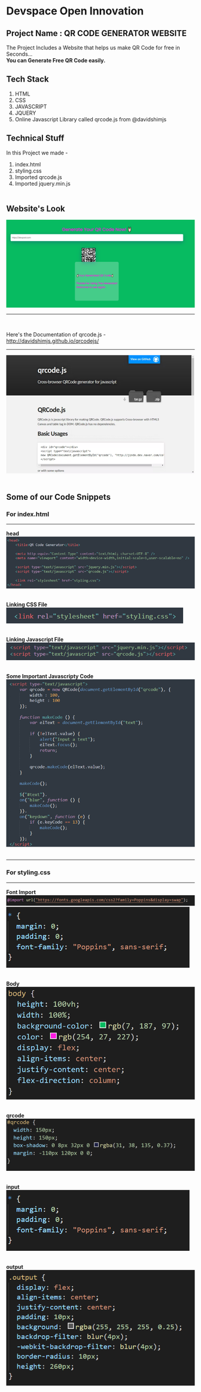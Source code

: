 # Devspace Open Innovation

## Project Name : QR CODE GENERATOR WEBSITE

The Project Includes a Website that helps us make QR Code for free in Seconds...<br>
<strong>You can Generate Free QR Code easily.</strong>

## Tech Stack

1. HTML
2. CSS
3. JAVASCRIPT
4. JQUERY
5. Online Javascript Library called qrcode.js from @davidshimjs
  
## Technical Stuff 
  
In this Project we made -
1. index.html
2. styling.css
3. Imported qrcode.js 
4. Imported jquery.min.js
<br><br>

## Website's Look <br>
![My Website Look](https://github.com/dhruvmehta2003/Devspace_Open_Innovation/blob/main/Website/Images/10.png)
<br><hr><br>


Here's the Documentation of qrcode.js - http://davidshimjs.github.io/qrcodejs/ <br><hr>
![qrcode.js Documentation](https://github.com/dhruvmehta2003/Devspace_Open_Innovation/blob/main/Website/Images/2.png)
<br><br>

## Some of our Code Snippets

### For index.html <hr>

**head** <br> 
![head](https://github.com/dhruvmehta2003/Devspace_Open_Innovation/blob/main/Website/Images/3.png)
<br><br>

**Linking CSS File** <br>
![CSS File](https://github.com/dhruvmehta2003/Devspace_Open_Innovation/blob/main/Website/Images/6.png)
<br><br>

**Linking Javascript File** <br>
![Javascript File](https://github.com/dhruvmehta2003/Devspace_Open_Innovation/blob/main/Website/Images/5.png)
<br><br>

**Some Important Javascripty Code** <br>
![Important Javascript Code](https://github.com/dhruvmehta2003/Devspace_Open_Innovation/blob/main/Website/Images/4.png)
<br><br>
<hr>

### For styling.css <hr>


**Font Import** <br>
![FONT](https://github.com/dhruvmehta2003/Devspace_Open_Innovation/blob/main/Website/Images/7.png)
<br>
![Basic Info](https://github.com/dhruvmehta2003/Devspace_Open_Innovation/blob/main/Website/Images/13.png)
<br><br>


**Body** <br>
![Body](https://github.com/dhruvmehta2003/Devspace_Open_Innovation/blob/main/Website/Images/8.png)
<br><br>

**qrcode** <br>
![QR Code](https://github.com/dhruvmehta2003/Devspace_Open_Innovation/blob/main/Website/Images/9.png)
<br><br>

**input** <br>
![Input](https://github.com/dhruvmehta2003/Devspace_Open_Innovation/blob/main/Website/Images/13.png)
<br><br>

**output** <br>
![Output](https://github.com/dhruvmehta2003/Devspace_Open_Innovation/blob/main/Website/Images/12.png)
<br><br>
